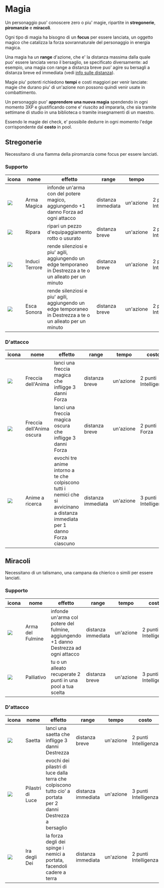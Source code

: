 # Magia
Un personaggio puo' conoscere zero o piu' magie, ripartite in **stregonerie**, **piromanzie** e **miracoli**.

Ogni tipo di magia ha bisogno di un **focus** per essere lanciata, un oggetto magico che catalizza la forza sovrannaturale del personaggio in energia magica.

Una magia ha un **range** d'azione, che e' la distanza massima dalla quale puo' essere lanciata verso il bersaglio, se specificato diversamente: ad esempio, una magia con range a distanza breve puo' agire su bersagli a distanza breve ed immediata (vedi [info sulle distanza](combat.md)).

Magie piu' potenti richiedono **tempi** e costi maggiori per venir lanciate: magie che durano piu' di un'azione non possono quindi venir usate in combattimento.

Un personaggio puo' **apprendere una nuova magia** spendendo in ogni momento 3XP e giustificando come e' riuscito ad impararla, che sia tramite settimane di studio in una biblioteca o tramite insegnamenti di un maestro.

Essendo le magie dei check, e' possibile dedurre in ogni momento l'edge corrispondente dal **costo** in pool.

## Stregonerie
Necessitano di una fiamma della piromanzia come focus per essere lanciati.

### Supporto

| icona | nome | effetto | range | tempo | costo |
| --- | --- | --- | --- | --- | --- |
| ![](https://darksouls3-italia.wiki.fextralife.com/file/Dark-Souls-3/magic_weapon-icon.png) | Arma Magica | infonde un'arma con del potere magico, aggiungendo +1 danno Forza ad ogni attacco | distanza immediata | un'azione | 2 punti Intelligenza
| ![](https://darksouls3-italia.wiki.fextralife.com/file/Dark-Souls-3/repair-icon.png) | Ripara | ripari un pezzo d'equipaggiamento rotto o usurato | distanza breve | un'azione | 2 punti Intelligenza |
| ![](https://darksouls3-italia.wiki.fextralife.com/file/Dark-Souls-3/spook-icon.png) | Induci Terrore | rende silenziosi e piu' agili, aggiungendo un edge temporaneo in Destrezza a te o un alleato per un minuto | distanza breve | un'azione | 2 punti Intelligenza |
| ![](https://darksouls3-italia.wiki.fextralife.com/file/Dark-Souls-3/aural_decoy-icon.png) | Esca Sonora | rende silenziosi e piu' agili, aggiungendo un edge temporaneo in Destrezza a te o un alleato per un minuto | distanza breve | un'azione | 2 punti Intelligenza |

### D'attacco

| icona | nome | effetto | range | tempo | costo |
| --- | --- | --- | --- | --- | --- |
| ![](https://darksouls3-italia.wiki.fextralife.com/file/Dark-Souls-3/soul_arrow-icon.png) | Freccia dell'Anima | lanci una freccia magica che infligge 3 danni Forza | distanza breve | un'azione | 2 punti Intelligenza |
| ![](https://darksouls3-italia.wiki.fextralife.com/file/Dark-Souls-3/deep_soul-icon.png) | Freccia dell'Anima oscura | lanci una freccia magica oscura che infligge 3 danni Forza | distanza breve | un'azione | 2 punti Forza |
| ![](https://darksouls3-italia.wiki.fextralife.com/file/Dark-Souls-3/homing_soulmass-icon.png) | Anime a ricerca | evochi tre anime intorno a te che colpiscono tutti i nemici che si avvicinano a distanza immediata per 1 danno Forza ciascuno | distanza immediata | un'azione | 3 punti Intelligenza

## Miracoli
Necessitano di un talismano, una campana da chierico o simili per essere lanciati.

### Supporto

| icona | nome | effetto | range | tempo | costo |
| --- | --- | --- | --- | --- | --- |
| ![](https://darksouls3.wiki.fextralife.com/file/Dark-Souls-3/lightning_blade-icon.png) | Arma del Fulmine | infonde un'arma col potere del fulmine, aggiungendo +1 danno Destrezza ad ogni attacco | distanza immediata | un'azione | 2 punti Intelligenza
| ![](https://darksouls3.wiki.fextralife.com/file/Dark-Souls-3/heal_aid-icon.png) | Palliativo | tu o un alleato recuperate 2 punti in una pool a tua scelta | distanza breve | un'azione | 3 punti Intelligenza |

### D'attacco

| icona | nome | effetto | range | tempo | costo |
| --- | --- | --- | --- | --- | --- | 
| ![](https://darksouls3.wiki.fextralife.com/file/Dark-Souls-3/lightning_spear-icon.png) | Saetta | lanci una saetta che infligge 3 danni Destrezza | distanza breve | un'azione | 2 punti Intelligenza |
| ![](https://darksouls3.wiki.fextralife.com/file/Dark-Souls-3/divine_pillars_of_light-icon.png) | Pilastri di Luce | evochi dei pilastri di luce dalla terra che colpiscono tutto cio' a portata per 2 danni Destrezza a bersaglio | distanza immediata | un'azione | 3 punti Intelligenza
| ![](https://darksouls3.wiki.fextralife.com/file/Dark-Souls-3/wrath_of_the_gods-icon.png) | Ira degli Dei | la forza degli dei spinge i nemici a portata, facendoli cadere a terra | distanza immediata | un'azione | 2 punti Intelligenza
